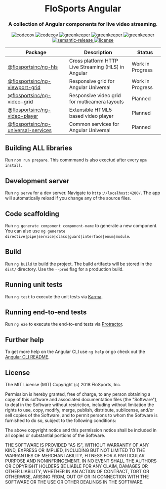 <h1 align="center" style="border-bottom: none;">FloSports Angular</h1>
<h3 align="center">A collection of Angular components for live video streaming.</h3>
<p align="center">
  <a href="https://circleci.com/gh/flocasts/flo-angular">
    <img alt="codecov" src="https://circleci.com/gh/flocasts/flo-angular.svg?style=shield">
  </a>
  <a href="https://codecov.io/gh/flocasts/flo-angular">
    <img alt="codecov" src="https://codecov.io/gh/flocasts/flo-angular/branch/master/graph/badge.svg">
  </a>
  <a href="https://greenkeeper.io">
    <img alt="greenkeeper" src="https://badges.greenkeeper.io/semantic-release/semantic-release.svg">
  </a>
  <a href="https://david-dm.org/flocasts/flo-angular">
    <img alt="greenkeeper" src="https://david-dm.org/flocasts/flo-angular/status.svg">
  </a>
  <a href="https://david-dm.org/flocasts/flo-angular?type=dev">
    <img alt="greenkeeper" src="https://david-dm.org/flocasts/flo-angular/dev-status.svg">
  </a>
  <a href="https://github.com/semantic-release/semantic-release">
    <img alt="semantic-release" src="https://img.shields.io/badge/%20%20%F0%9F%93%A6%F0%9F%9A%80-semantic--release-e10079.svg">
  </a>
  <a href="license.md">
    <img alt="license" src="https://img.shields.io/badge/License-MIT-yellow.svg">
  </a>
</p>
<p align="center">
  <!-- <a href="https://www.npmjs.com/package/typescript-monads">
    <img alt="npm latest version" src="https://img.shields.io/npm/v/typescript-monads/latest.svg">
  </a> -->
</p>

| Package       | Description   | Status |
| ------------- | ------------- | ------ |
| [@flosportsinc/ng-hls](projects/flosportsinc/ng-hls) | Cross platform HTTP Live Streaming (HLS) in Angular | Work in Progress
| [@flosportsinc/ng-viewport-grid](projects/flosportsinc/ng-viewport-grid) | Responsive grid for Angular Universal | Work in Progress
| [@flosportsinc/ng-video-grid](projects/flosportsinc/ng-video-grid) | Responsive video grid for mutlicamera layouts | Planned
| [@flosportsinc/ng-video-player](projects/flosportsinc/ng-video-player) | Extensible HTML5 based video player | Planned
| [@flosportsinc/ng-universal-services](projects/flosportsinc/ng-universal-services) | Common services for Angular Universal | Planned

## Building ALL libraries
Run `npm run prepare`. This commmand is also exectud after every `npm install`.

## Development server
Run `ng serve` for a dev server. Navigate to `http://localhost:4200/`. The app will automatically reload if you change any of the source files.

## Code scaffolding
Run `ng generate component component-name` to generate a new component. You can also use `ng generate directive|pipe|service|class|guard|interface|enum|module`.

## Build
Run `ng build` to build the project. The build artifacts will be stored in the `dist/` directory. Use the `--prod` flag for a production build.

## Running unit tests
Run `ng test` to execute the unit tests via [Karma](https://karma-runner.github.io).

## Running end-to-end tests
Run `ng e2e` to execute the end-to-end tests via [Protractor](http://www.protractortest.org/).

## Further help
To get more help on the Angular CLI use `ng help` or go check out the [Angular CLI README](https://github.com/angular/angular-cli/blob/master/README.md).

## License
The MIT License (MIT)
Copyright (c) 2018 FloSports, Inc.

Permission is hereby granted, free of charge, to any person obtaining a copy
of this software and associated documentation files (the "Software"), to deal
in the Software without restriction, including without limitation the rights
to use, copy, modify, merge, publish, distribute, sublicense, and/or sell
copies of the Software, and to permit persons to whom the Software is
furnished to do so, subject to the following conditions:

The above copyright notice and this permission notice shall be included in all
copies or substantial portions of the Software.

THE SOFTWARE IS PROVIDED "AS IS", WITHOUT WARRANTY OF ANY KIND, EXPRESS OR
IMPLIED, INCLUDING BUT NOT LIMITED TO THE WARRANTIES OF MERCHANTABILITY,
FITNESS FOR A PARTICULAR PURPOSE AND NONINFRINGEMENT. IN NO EVENT SHALL THE
AUTHORS OR COPYRIGHT HOLDERS BE LIABLE FOR ANY CLAIM, DAMAGES OR OTHER
LIABILITY, WHETHER IN AN ACTION OF CONTRACT, TORT OR OTHERWISE, ARISING FROM,
OUT OF OR IN CONNECTION WITH THE SOFTWARE OR THE USE OR OTHER DEALINGS IN THE
SOFTWARE.